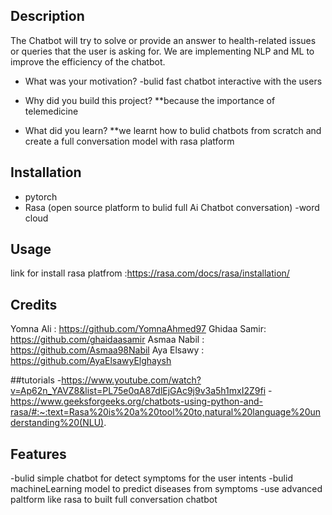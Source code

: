 ## Description
The Chatbot will try to solve or provide an answer to health-related issues or queries that the user is asking for. We are implementing NLP and ML to improve the efficiency of the chatbot.

- What was your motivation?
   -bulid fast chatbot interactive with the users
- Why did you build this project?
   **because the importance of telemedicine 

- What did you learn?
   **we learnt how to bulid chatbots from scratch and create a full conversation model with rasa platform 

## Installation
- pytorch
- Rasa (open source platform to bulid full Ai Chatbot conversation)
-word cloud
## Usage
link for install rasa platfrom  :https://rasa.com/docs/rasa/installation/

## Credits
Yomna Ali : https://github.com/YomnaAhmed97
Ghidaa Samir: https://github.com/ghaidaasamir
Asmaa Nabil : https://github.com/Asmaa98Nabil
Aya Elsawy : https://github.com/AyaElsawyElghaysh

##tutorials
-https://www.youtube.com/watch?v=Ap62n_YAVZ8&list=PL75e0qA87dlEjGAc9j9v3a5h1mxI2Z9fi
-https://www.geeksforgeeks.org/chatbots-using-python-and-rasa/#:~:text=Rasa%20is%20a%20tool%20to,natural%20language%20understanding%20(NLU).


## Features
-bulid simple chatbot for detect symptoms for the user intents
-bulid machineLearning model to predict diseases from symptoms
-use advanced paltform like rasa to built full conversation chatbot 


